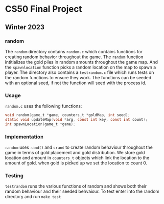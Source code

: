 # CS50 Final Project
## Winter 2023

### random

The `random` directory contains `random.c` which contains functions for creating random behavior throughout the game. The `random` function intitializes the gold piles in random amounts throughout the game map. And the `spawnlocation` function picks a random location on the map to spawn a player. The directory also contains a `testrandom.c` file which runs tests on the random functions to ensure they work. The functions can be seeded with an optional seed, if not the function will seed with the process id.

### Usage

`random.c` uses the following functions:

```c
void random(game_t *game, counters_t *goldMap, int seed);
static void updateMap(void *arg, const int key, const int count);
int spawnLocation(game_t *game);
```

### Implementation

`random` uses `rand()` and `srand` to create random behaviour throughout the game in terms of gold placement and gold distribution. We store gold location and amount in `counters_t` objects which link the location to the amount of gold. when gold is picked up we set the location to count 0.

### Testing


 `testrandom` runs the various functions of random and shows both their random behaviour and their seeded behvaiour. 
 To test enter into the random directory and run `make test`